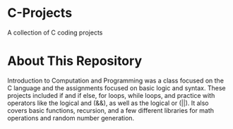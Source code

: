 # C-Projects
A collection of C coding projects

# About This Repository
Introduction to Computation and Programming was a class focused on the C language and the assignments focused on basic logic and syntax. These projects included if and if else, for loops, while loops, and practice with operators like the logical and (&&), as well as the logical or (||). It also covers basic functions, recursion, and a few different libraries for math operations and random number generation.
